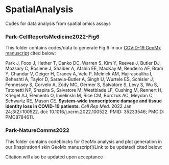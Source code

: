 # SpatialAnalysis
Codes for data analysis from spatial omics assays


### Park-CellReportsMedicine2022-Fig6
This folder contains codes/data to generate Fig 6 in our [COVID-19 GeoMx manuscript](https://www.sciencedirect.com/science/article/pii/S2666379122000222) cited below: 

Park J, Foox J, Hether T, Danko DC, Warren S, Kim Y, Reeves J, Butler DJ, Mozsary C, Rosiene J, Shaiber A, Afshin EE, MacKay M, Rendeiro AF, Bram Y, Chandar V, Geiger H, Craney A, Velu P, Melnick AM, Hajirasouliha I, Beheshti A, Taylor D, Saravia-Butler A, Singh U, Wurtele ES, Schisler J, Fennessey S, Corvelo A, Zody MC, Germer S, Salvatore S, Levy S, Wu S, Tatonetti NP, Shapira S, Salvatore M, Westblade LF, Cushing M, Rennert H, Kriegel AJ, Elemento O, Imielinski M, Rice CM, Borczuk AC, Meydan C, Schwartz RE, Mason CE. **System-wide transcriptome damage and tissue identity loss in COVID-19 patients**. *Cell Rep Med*. 2022 Jan 24;3(2):100522. doi: 10.1016/j.xcrm.2022.100522. PMID: 35233546; PMCID: PMC8784611.


### Park-NatureComms2022
This folder contains codeblocks for GeoMx analysis and plot generation in our [Inspiration4 skin GeoMx manuscript](Link to be updated) cited below:

Citation will also be updated upon acceptance
